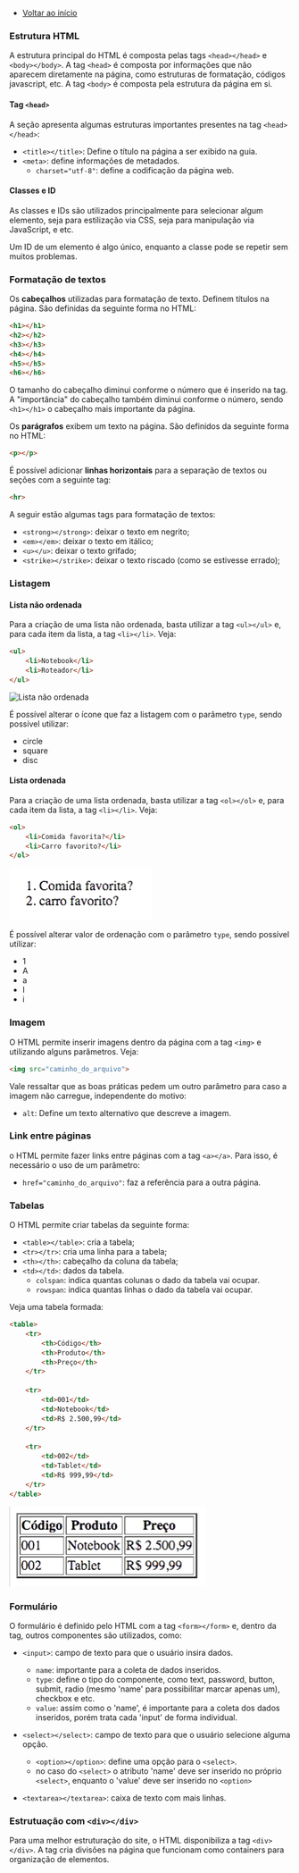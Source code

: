 - [Voltar ao início](../README.md)

### Estrutura HTML

A estrutura principal do HTML é composta pelas tags `<head></head>` e `<body></body>`. A tag `<head>` é composta por informações que não aparecem diretamente na página, como estruturas de formatação, códigos javascript, etc. A tag `<body>` é composta pela estrutura da página em si.

#### Tag `<head>`

A seção apresenta algumas estruturas importantes presentes na tag `<head></head>`:

- `<title></title>`: Define o título na página a ser exibido na guia.
- `<meta>`: define informações de metadados.
    - `charset="utf-8"`: define a codificação da página web.

#### Classes e ID

As classes e IDs são utilizados principalmente para selecionar algum elemento, seja para estilização via CSS, seja para manipulação via JavaScript, e etc. 

Um ID de um elemento é algo único, enquanto a classe pode se repetir sem muitos problemas.

### Formatação de textos

Os **cabeçalhos** utilizadas para formatação de texto. Definem títulos na página. São definidas da seguinte forma no HTML:

```html
<h1></h1>
<h2></h2>
<h3></h3>
<h4></h4>
<h5></h5>
<h6></h6>
```

O tamanho do cabeçalho diminui conforme o número que é inserido na tag. A "importância" do cabeçalho também diminui conforme o número, sendo `<h1></h1>` o cabeçalho mais importante da página.

Os **parágrafos** exibem um texto na página. São definidos da seguinte forma no HTML:

```html
<p></p>
```

É possível adicionar **linhas horizontais** para a separação de textos ou seções com a seguinte tag: 

```html
<hr>
```

A seguir estão algumas tags para formatação de textos:

- `<strong></strong>`: deixar o texto em negrito;
- `<em></em>`: deixar o texto em itálico;
- `<u></u>`: deixar o texto grifado;
- `<strike></strike>`: deixar o texto riscado (como se estivesse errado);

### Listagem

#### Lista não ordenada

Para a criação de uma lista não ordenada, basta utilizar a tag `<ul></ul>` e, para cada item da lista, a tag `<li></li>`. Veja: 

```html
<ul>
    <li>Notebook</li>
    <li>Roteador</li>
</ul>
```

![Lista não ordenada](../images/listas-não-ordenadas-html.png "Lista não ordenada")

É possível alterar o ícone que faz a listagem com o parâmetro `type`, sendo possível utilizar:

- circle
- square
- disc

#### Lista ordenada

Para a criação de uma lista ordenada, basta utilizar a tag `<ol></ol>` e, para cada item da lista, a tag `<li></li>`. Veja: 

```html
<ol>
    <li>Comida favorita?</li>
    <li>Carro favorito?</li>
</ol>
```

![Lista ordenada](../images/listas-ordenadas-html.png "Lista ordenada")

É possível alterar valor de ordenação com o parâmetro `type`, sendo possível utilizar:

- 1
- A
- a
- I
- i

### Imagem

O HTML permite inserir imagens dentro da página com a tag `<img>` e utilizando alguns parâmetros. Veja: 

```html
<img src="caminho_do_arquivo">
```

Vale ressaltar que as boas práticas pedem um outro parâmetro para caso a imagem não carregue, independente do motivo:

- `alt`: Define um texto alternativo que descreve a imagem.

### Link entre páginas

o HTML permite fazer links entre páginas com a tag `<a></a>`. Para isso, é necessário o uso de um parâmetro: 

- `href="caminho_do_arquivo"`: faz a referência para a outra página.

### Tabelas

O HTML permite criar tabelas da seguinte forma: 

- `<table></table>`: cria a tabela;
- `<tr></tr>`: cria uma linha para a tabela;
- `<th></th>`: cabeçalho da coluna da tabela;
- `<td></td>`: dados da tabela.
    - `colspan`: indica quantas colunas o dado da tabela vai ocupar.
    - `rowspan`: indica quantas linhas o dado da tabela vai ocupar.

Veja uma tabela formada: 

```html
<table>
    <tr>
        <th>Código</th>
        <th>Produto</th>
        <th>Preço</th>
    </tr> 

    <tr>
        <td>001</td>
        <td>Notebook</td>
        <td>R$ 2.500,99</td>
    </tr> 

    <tr>
        <td>002</td>
        <td>Tablet</td>
        <td>R$ 999,99</td>
    </tr> 
</table>
```

![Tabela](../images/tabela-html.png "Tabela")

### Formulário

O formulário é definido pelo HTML com a tag `<form></form>` e, dentro da tag, outros componentes são utilizados, como: 

- `<input>`: campo de texto para que o usuário insira dados.
    - `name`: importante para a coleta de dados inseridos.
    - `type`: define o tipo do componente, como text, password, button, submit, radio (mesmo 'name' para possibilitar marcar apenas um), checkbox e etc.
    - `value`: assim como o 'name', é importante para a coleta dos dados inseridos, porém trata cada 'input' de forma individual.

- `<select></select>`: campo de texto para que o usuário selecione alguma opção.
    - `<option></option>`: define uma opção para o `<select>`.
    - no caso do `<select>` o atributo 'name' deve ser inserido no próprio `<select>`, enquanto o 'value' deve ser inserido no `<option>`

- `<textarea></textarea>`: caixa de texto com mais linhas.

### Estrutuação com `<div></div>`

Para uma melhor estruturação do site, o HTML disponibiliza a tag `<div></div>`. A tag cria divisões na página que funcionam como containers para organização de elementos. 